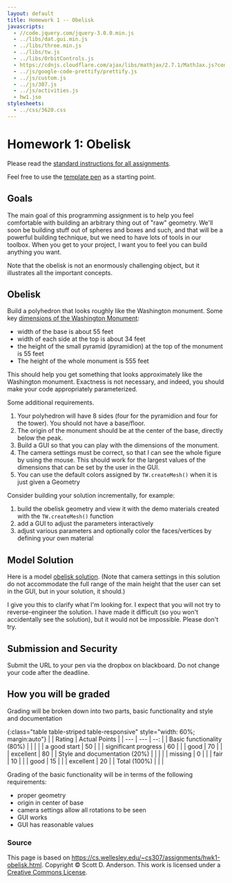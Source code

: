 ```yaml
---
layout: default
title: Homework 1 -- Obelisk
javascripts:
  - //code.jquery.com/jquery-3.0.0.min.js
  - ../libs/dat.gui.min.js
  - ../libs/three.min.js
  - ../libs/tw.js
  - ../libs/OrbitControls.js
  - https://cdnjs.cloudflare.com/ajax/libs/mathjax/2.7.1/MathJax.js?config=TeX-AMS-MML_HTMLorMML
  - ../js/google-code-prettify/prettify.js
  - ../js/custom.js
  - ../js/307.js
  - ../js/activities.js
  - hw1.jso
stylesheets:
  - ../css/3620.css
---
```

# Homework 1: Obelisk

Please read the [standard instructions for all assignments](common.html).

Feel free to use the [template pen](https://codepen.io/asterix77/pen/PoqoLwq?editors=1010) as
a starting point.

## Goals

The main goal of this programming assignment is to help you feel comfortable
with building an arbitrary thing out of "raw" geometry. We'll soon be building
stuff out of spheres and boxes and such, and that will be a powerful building
technique, but we need to have lots of tools in our toolbox. When you get to
your project, I want you to feel you can build anything you want.

Note that the obelisk is not an enormously challenging object, but it
illustrates all the important concepts.

## Obelisk

Build a polyhedron that looks roughly like the Washington monument. Some key
[dimensions of the Washington
Monument](https://answers.yahoo.com/question/index?qid=20090517064236AA8rnFs):

  * width of the base is about 55 feet 
  * width of each side at the top is about 34 feet 
  * the height of the small pyramid (pyramidion) at the top of the monument is 55 feet 
  * The height of the whole monument is 555 feet 

This should help you get something that looks approximately like the
Washington monument. Exactness is not necessary, and indeed, you should make
your code appropriately parameterized.

Some additional requirements.

  1. Your polyhedron will have 8 sides (four for the pyramidion and four for the tower). You should not have a base/floor.
  2. The origin of the monument should be at the center of the base, directly below the peak. 
  3. Build a GUI so that you can play with the dimensions of the monument. 
  4. The camera settings must be correct, so that I can see the whole figure by using the mouse. This should work for the largest values of the dimensions that can be set by the user in the GUI. 
  5. You can use the default colors assigned by `TW.createMesh()` when it is just given a Geometry

Consider building your solution incrementally, for example:

  1. build the obelisk geometry and view it with the demo materials created with the `TW.createMesh()` function 
  2. add a GUI to adjust the parameters interactively 
  3. adjust various parameters and optionally color the faces/vertices by defining your own material

## Model Solution

Here is a model [obelisk solution](hw1-solution.html). (Note that camera settings in this solution do not accommodate the full
range of the main height that the user can set in the GUI, but in your
solution, it should.)

<div id="guiContainer"></div>
<div id="canvasParent"></div>

I give you this to clarify what I'm looking for. I expect that you will not
try to reverse-engineer the solution. I have made it difficult (so you won't
accidentally see the solution), but it would not be impossible. Please don't
try.

## Submission and Security

Submit the URL to your pen via the dropbox on blackboard. Do not change your code after the deadline.

## How you will be graded

Grading will be broken down into two parts, basic functionality and style and documentation

{:class="table table-striped table-responsive" style="width: 60%; margin:auto"}
| | Rating | Actual Points |
| --- | --- | --: | 
| Basic functionality (80%) | | |
| | a good start | 50 | 
| | significant progress | 60 |
| | good | 70 |
| | excellent | 80 |
| Style and documentation (20%) | | |
| | missing | 0 |
| | fair | 10 |
| | good | 15 |
| | excellent | 20 |
| Total (100%) | | |


Grading of the basic functionality will be in terms of the following requirements:
 * proper geometry
 * origin in center of base
 * camera settings allow all rotations to be seen
 * GUI works
 * GUI has reasonable values



### Source

This page is based on <https://cs.wellesley.edu/~cs307/assignments/hwk1-obelisk.html>. Copyright &copy; Scott D. Anderson. This work is licensed under a [Creative Commons License](http://creativecommons.org/licenses/by-nc-sa/1.0/). 


<script>
window.addEventListener('load', function () {
  addScriptElements();
  addExecuteButtons();    // has to be done before pretty-printing
  handle_code_jsfunction(); // also before pretty-printing
  handle_codefrom();
  handle_codeurl();
  // ready for pretty-printing
  checkPreElements();
  trimPreElements();
  addPrettyPrintClass();
  addPreExamples();
  prettyPrint();
  hideFromStudent();
  // do we still want this?
  // sh_highlightDocument();
});
</script>
